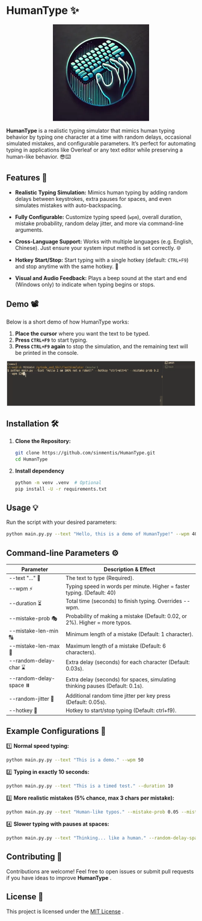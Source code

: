 # HumanType ✨

<div align="center">
    <img src="resource/logo.webp" width="256">
</div>

**HumanType** is a realistic typing simulator that mimics human typing behavior by typing one character at a time with random delays, occasional simulated mistakes, and configurable parameters. It’s perfect for automating typing in applications like Overleaf or any text editor while preserving a human-like behavior. 😎⌨️


## Features 🚀

- **Realistic Typing Simulation:**
  Mimics human typing by adding random delays between keystrokes, extra pauses for spaces, and even simulates mistakes with auto-backspacing.

- **Fully Configurable:**
  Customize typing speed (`wpm`), overall duration, mistake probability, random delay jitter, and more via command-line arguments.

- **Cross-Language Support:**
  Works with multiple languages (e.g. English, Chinese). Just ensure your system input method is set correctly. 🌐

- **Hotkey Start/Stop:**
  Start typing with a single hotkey (default: `CTRL+F9`) and stop anytime with the same hotkey. 🛑

- **Visual and Audio Feedback:**
  Plays a beep sound at the start and end (Windows only) to indicate when typing begins or stops.


## Demo 📽️

Below is a short demo of how HumanType works:

1. **Place the cursor** where you want the text to be typed.
2. **Press `CTRL+F9`** to start typing.
3. **Press `CTRL+F9` again** to stop the simulation, and the remaining text will be printed in the console.

<div align="center">
    <img src="resource/demo.gif" width="500">
</div>


## Installation 🛠️

1. **Clone the Repository:**

   ```bash
   git clone https://github.com/sinmentis/HumanType.git
   cd HumanType
   ```

2. **Install dependency**
   ```bash
   python -m venv .venv  # Optional
   pip install -U -r requirements.txt
   ```


## Usage 💡

Run the script with your desired parameters:


```bash
python main.py.py --text "Hello, this is a demo of HumanType!" --wpm 40
```

## Command-line Parameters ⚙️
| Parameter | Description & Effect |
| --- | --- |
| --text "..." 📜 | The text to type (Required). |
| --wpm ⚡ | Typing speed in words per minute. Higher = faster typing. (Default: 40) |
| --duration ⏳ | Total time (seconds) to finish typing. Overrides --wpm. |
| --mistake-prob 🎭 | Probability of making a mistake (Default: 0.02, or 2%). Higher = more typos. |
| --mistake-len-min 🔠 | Minimum length of a mistake (Default: 1 character). |
| --mistake-len-max 🔡 | Maximum length of a mistake (Default: 6 characters). |
| --random-delay-char ⌛ | Extra delay (seconds) for each character (Default: 0.03s). |
| --random-delay-space ⏸️ | Extra delay (seconds) for spaces, simulating thinking pauses (Default: 0.1s). |
| --random-jitter 🎲 | Additional random time jitter per key press (Default: 0.05s). |
| --hotkey 🎹 | Hotkey to start/stop typing (Default: ctrl+f9). |


## Example Configurations 🎯
1️⃣ **Normal speed typing:**

```bash
python main.py.py --text "This is a demo." --wpm 50
```
2️⃣ **Typing in exactly 10 seconds:**

```bash
python main.py.py --text "This is a timed test." --duration 10
```
3️⃣ **More realistic mistakes (5% chance, max 3 chars per mistake):**

```bash
python main.py.py --text "Human-like typos." --mistake-prob 0.05 --mistake-len-max 3
```
4️⃣ **Slower typing with pauses at spaces:**

```bash
python main.py.py --text "Thinking... like a human." --random-delay-space 0.3
```

## Contributing 🤝
Contributions are welcome! Feel free to open issues or submit pull requests if you have ideas to improve **HumanType** .


## License 📄
This project is licensed under the [MIT License](https://github.com/sinmentis/HumanType/blob/main/LICENSE) .

